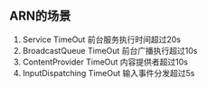 

## ARN的场景

1. Service TimeOut 前台服务执行时间超过20s
2. BroadcastQueue TimeOut 前台广播执行超过10s
3. ContentProvider TimeOut 内容提供者超过10s
4. InputDispatching TimeOut 输入事件分发超过5s
